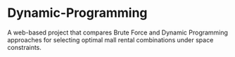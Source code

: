 # Dynamic-Programming
A web-based project that compares Brute Force and Dynamic Programming approaches for selecting optimal mall rental combinations under space constraints.
